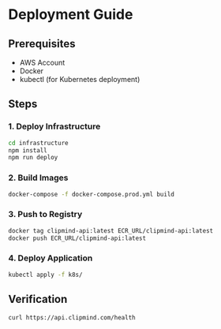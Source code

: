 # Deployment Guide

## Prerequisites
- AWS Account
- Docker
- kubectl (for Kubernetes deployment)

## Steps

### 1. Deploy Infrastructure
```bash
cd infrastructure
npm install
npm run deploy
```

### 2. Build Images
```bash
docker-compose -f docker-compose.prod.yml build
```

### 3. Push to Registry
```bash
docker tag clipmind-api:latest ECR_URL/clipmind-api:latest
docker push ECR_URL/clipmind-api:latest
```

### 4. Deploy Application
```bash
kubectl apply -f k8s/
```

## Verification
```bash
curl https://api.clipmind.com/health
```
